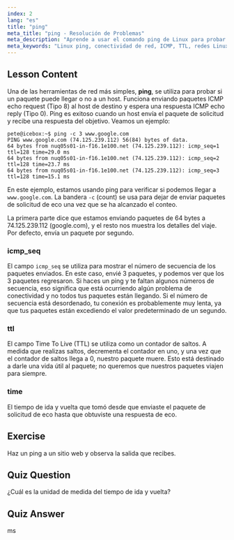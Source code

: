 ```yaml
---
index: 2
lang: "es"
title: "ping"
meta_title: "ping - Resolución de Problemas"
meta_description: "Aprende a usar el comando ping de Linux para probar la conectividad de red y solucionar problemas. Comprende ICMP, TTL y el tiempo de ida y vuelta para un diagnóstico de red efectivo."
meta_keywords: "Linux ping, conectividad de red, ICMP, TTL, redes Linux, Linux para principiantes, tutorial de Linux, comando ping"
---
```


## Lesson Content

Una de las herramientas de red más simples, **ping**, se utiliza para probar si un paquete puede llegar o no a un host. Funciona enviando paquetes ICMP echo request (Tipo 8) al host de destino y espera una respuesta ICMP echo reply (Tipo 0). Ping es exitoso cuando un host envía el paquete de solicitud y recibe una respuesta del objetivo. Veamos un ejemplo:

```plaintext
pete@icebox:~$ ping -c 3 www.google.com
PING www.google.com (74.125.239.112) 56(84) bytes of data.
64 bytes from nuq05s01-in-f16.1e100.net (74.125.239.112): icmp_seq=1 ttl=128 time=29.0 ms
64 bytes from nuq05s01-in-f16.1e100.net (74.125.239.112): icmp_seq=2 ttl=128 time=23.7 ms
64 bytes from nuq05s01-in-f16.1e100.net (74.125.239.112): icmp_seq=3 ttl=128 time=15.1 ms
```

En este ejemplo, estamos usando ping para verificar si podemos llegar a `www.google.com`. La bandera `-c` (count) se usa para dejar de enviar paquetes de solicitud de eco una vez que se ha alcanzado el conteo.

La primera parte dice que estamos enviando paquetes de 64 bytes a 74.125.239.112 (google.com), y el resto nos muestra los detalles del viaje. Por defecto, envía un paquete por segundo.

### icmp_seq

El campo `icmp_seq` se utiliza para mostrar el número de secuencia de los paquetes enviados. En este caso, envié 3 paquetes, y podemos ver que los 3 paquetes regresaron. Si haces un ping y te faltan algunos números de secuencia, eso significa que está ocurriendo algún problema de conectividad y no todos tus paquetes están llegando. Si el número de secuencia está desordenado, tu conexión es probablemente muy lenta, ya que tus paquetes están excediendo el valor predeterminado de un segundo.

### ttl

El campo Time To Live (TTL) se utiliza como un contador de saltos. A medida que realizas saltos, decrementa el contador en uno, y una vez que el contador de saltos llega a 0, nuestro paquete muere. Esto está destinado a darle una vida útil al paquete; no queremos que nuestros paquetes viajen para siempre.

### time

El tiempo de ida y vuelta que tomó desde que enviaste el paquete de solicitud de eco hasta que obtuviste una respuesta de eco.

## Exercise

Haz un ping a un sitio web y observa la salida que recibes.

## Quiz Question

¿Cuál es la unidad de medida del tiempo de ida y vuelta?

## Quiz Answer

ms
